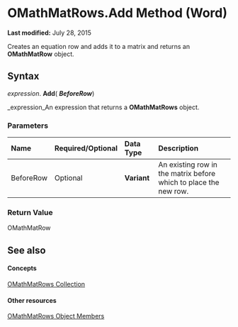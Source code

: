 
# OMathMatRows.Add Method (Word)

 **Last modified:** July 28, 2015

Creates an equation row and adds it to a matrix and returns an  **OMathMatRow** object.

## Syntax

 _expression_. **Add**( **_BeforeRow_**)

 _expression_An expression that returns a  **OMathMatRows** object.


### Parameters



|**Name**|**Required/Optional**|**Data Type**|**Description**|
|:-----|:-----|:-----|:-----|
|BeforeRow|Optional| **Variant**|An existing row in the matrix before which to place the new row.|

### Return Value

OMathMatRow


## See also


#### Concepts


 [OMathMatRows Collection](beeb74aa-23ba-b9da-1f24-65c91fb3dc2c.md)
#### Other resources


 [OMathMatRows Object Members](fc3edcc6-336c-8213-04cc-6dd35bf7d52f.md)
